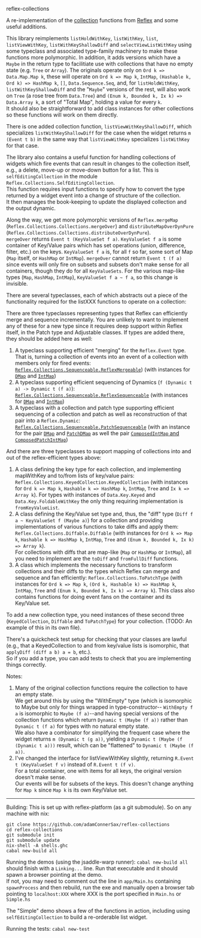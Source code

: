 reflex-collections

A re-implementation of the [collection](https://github.com/reflex-frp/reflex/blob/develop/src/Reflex/Collection.hs) 
functions from [Reflex](https://github.com/reflex-frp/reflex) and some useful additions.

This library reimplements `listHoldWithKey`, `listWithKey`, `list`, `listViewWithKey`, `listWithKeyShallowDiff` and `selectViewListWithKey` 
using some typeclass and associated type-family machinery to make these functions
more polymorphic. In addition, it adds versions which have a `Maybe` in the return type to facilitiate use 
with collections that have no empty state (e.g. `Tree` or `Array`). The originals operate only on `Ord k => Data.Map.Map k`, 
these will operate on `Ord k => Map k`, `IntMap`, `(Hashable k, Ord k) => HashMap k`, `[]`, `Data.Sequence.Seq`, and, 
for `listHoldWithKey`, `listWithKeyShallowDiff` and the "`Maybe`" versions of the rest, will also 
work on `Tree` (a rose tree from `Data.Tree`) and `(Enum k, Bounded k, Ix k) => Data.Array k`, 
a sort of "Total Map", holding a value for every `k`.  
It should also be straightforward to add class instances for other collections so these functions will work on them directly.

There is one added collection function, `listViewWithKeyShallowDiff`, which specializes `listWithKeyShallowDiff` for the case when the widget returns `m (Event t b)` 
in the same way that `listViewWithKey` specializes `listWithKey` for that case.

The library also contains a useful function for handling collections of widgets which fire events that can result in changes to the collection itself, 
e.g., a delete, move-up or move-down button for a list.  This is `selfEditingCollection` in the module `Reflex.Collections.SelfEditingCollection`.  
This function requires input functions to specify how to convert the type returned by a widget event into a change of structure of the collection.  
It then manages the book-keeping to update the displayed collection and the output dynamic.   

Along the way, we get more polymorphic versions of `Reflex.mergeMap` (`Reflex.Collections.Collections.mergeOver`) and 
`distributeMapOverDynPure` (`Reflex.Collections.Collections.distributeOverDynPure`).  
`mergeOver` returns `Event t (KeyValueSet f a)`. 
`KeyValueSet f a` is some container of Key/Value pairs which has set operations (union, difference, filter, etc.) on the keys. 
`KeyValueSet f a` is, for all `f` so far, some sort of Map (`Map` itself, or `HashMap` or `IntMap`). 
`mergeOver` cannot return `Event t (f a)` since events will only fire on subsets and subsets don't make sense for all containers, 
though they do for all `KeyValueSets`. 
For the various map-like types (`Map`, `HashMap`, `IntMap`), `KeyValueSet f a ~ f a`, so this change is invisible.

There are several typeclasses, each of which abstracts out a piece of the functionality required for the listXXX functions to operate on a collection:

There are three typeclasses representing types that Reflex can efficiently merge and sequence incrementally.  You are unlikely to want to implement any of these for a new type since it requires deep support within Reflex itself, in the Patch type and Adjustable classes.  If types are added there, they should be added here as well:
1. A typeclass supporting efficient "merging" for the `Reflex.Event` type. 
That is, turning a collection of events into an event of a collection with members only for fired events: 
[`Reflex.Collections.Sequenceable.ReflexMergeable`](./src/Reflex/Collections/ReflexSequenceable.hs)) 
(with instances for [`DMap`](https://hackage.haskell.org/package/dependent-map-0.2.4.0) 
and [`IntMap`](https://hackage.haskell.org/package/containers-0.6.0.1))
2. A typeclass supporting efficient sequencing of Dynamics (`f (Dynamic t a) -> Dynamic t (f a)`): 
[`Reflex.Collections.Sequenceable.ReflexSequenceable`](./src/Reflex/Collections/ReflexSequenceable.hs) 
(with instances for [`DMap`](https://hackage.haskell.org/package/dependent-map-0.2.4.0) 
and [`IntMap`](https://hackage.haskell.org/package/containers-0.6.0.1))
3. A typeclass with a collection and patch type supporting efficient sequencing of a collection 
and patch as well as reconstruction of that pair into a `Reflex.Dynamic`: 
[`Reflex.Collections.Sequenceable.PatchSequenceable`](./src/Reflex/Collections/ReflexSequenceable.hs) 
(with an instance for the pair [`DMap`](https://hackage.haskell.org/package/dependent-map-0.2.4.0) 
and [`PatchDMap`](https://github.com/reflex-frp/reflex/blob/develop/src/Reflex/Patch/DMap.hs) 
as well the pair [`ComposedIntMap` and `ComposedPatchIntMap`](./src/Reflex/Collections/ComposedIntMap.hs))

And there are three typeclasses to support mapping of collections into and out of the reflex-efficient types above:
1. A class defining the key type for each collection, and implementing mapWithKey and to/from lists of key/value pairs: 
`Reflex.Collections.KeyedCollection.KeyedCollection` (with instances for `Ord k => Map k`, `Hashable k => HashMap k`, `IntMap`, `Tree` and `Ix k => Array k`). 
For types with instances of `Data.Key.Keyed` and `Data.Key.FoldableWithKey` the only thing requiring implementation is `fromKeyValueList`.
2. A class defining the Key/Value set type and, thus, the  "diff" type (`Diff f a ~ KeyValueSet f (Maybe a)`) 
for a collection and providing implementations of various functions to take diffs and apply them: 
`Reflex.Collections.Diffable.Diffable` (with instances for `Ord k => Map k`, `Hashable k => HashMap k`, `IntMap`, `Tree` and `(Enum k, Bounded k, Ix k) => Array k`).  
For collections with diffs that are map-like (`Map` or `HashMap` or `IntMap`), all you need to implement are the `toDiff` and `fromFullDiff` functions.
3. A class which implements the necessary functions to transform collections and their diffs to the types which Reflex can merge and sequence and fan efficiently: 
`Reflex.Collections.ToPatchType` (with instances for `Ord k => Map k`, `(Ord k, Hashable k) => HashMap k`, `IntMap`, `Tree` 
and `(Enum k, Bounded k, Ix k) => Array k`).  This class also contains functions for doing event fans on the container and its Key/Value set.

To add a new collection type, you need instances of these second three (`KeyedCollection`, `Diffable` and `ToPatchType`) for your collection. 
(TODO: An example of this in its own file).

There's a quickcheck test setup for checking that your classes are lawful 
(e.g., that a KeyedCollection to and from key/value lists is isomorphic, that `applyDiff (diff a b) a = b`, etc.).  
So if you add a type, you can add tests to check that you are implementing things correctly.  

Notes:
1.  Many of the original collection functions require the collection to have an empty state.  
We get around this by using the "WithEmpty" type 
(which is isomorphic to Maybe but only for things wrapped in type-constructor-- `WithEmpty f a` is isomorphic to `Maybe (f a)`--and 
having special versions of the collection functions which return `Dynamic t (Maybe (f a))` 
rather than `Dynamic t (f a)` for types with no natural empty state.  
We also have a combinator for simplifying the frequent case where the widget returns `m (Dynamic t (g a))`, 
yielding a `Dynamic t (Maybe (f (Dynamic t a)))` result, which can be "flattened" to `Dynamic t (Maybe (f a))`. 
2. I've changed the interface for listViewWithKey slightly, returning `R.Event t (KeyValueSet f v)` instead of `R.Event t (f v)`.  
For a total container, one with items for all keys, the original version doesn't make sense.  
Our events will be for subsets of the keys. This doesn't change anything for `Map k` since `Map k` is its own Key/Value set.
----

Building:
This is set up with reflex-platform (as a git submodule). So on any machine with nix:
```
git clone https://github.com/adamConnerSax/reflex-collections
cd reflex-collections
git submodule init
git submodule update
nix-shell -A shells.ghc
cabal new-build all
```

Running the demos (using the jsaddle-warp runner):
`cabal new-build all` should finish with a `Linking...` line.  Run that executable and it should spawn a browser pointing at the demo.  
If not, you may need to comment out the line in
`app/Main.hs` containing `spawnProcess` and then rebuild, run the exe and manually open a browser tab pointing to `localhost:XXX` where XXX is the port specified in `Main.hs` or `Simple.hs`

The "Simple" demo shows a few of the functions in action, including using `selfEditingCollection` to build a re-orderable list widget.

Running the tests:
`cabal new-test`



